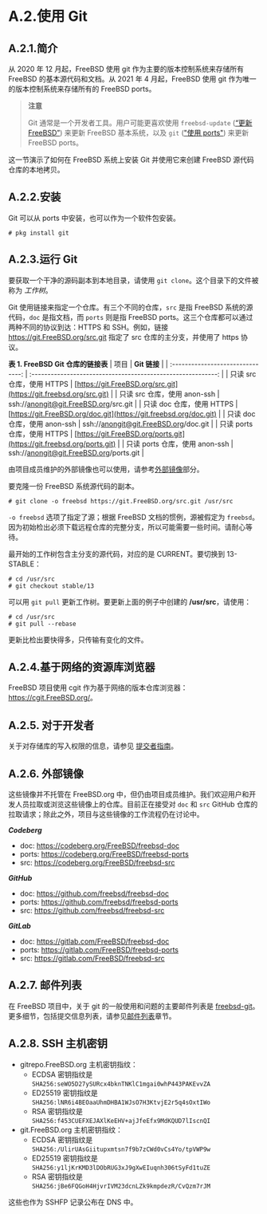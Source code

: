 # A.2.使用 Git

## A.2.1.简介

从 2020 年 12 月起，FreeBSD 使用 git 作为主要的版本控制系统来存储所有 FreeBSD 的基本源代码和文档。从 2021 年 4 月起，FreeBSD 使用 git 作为唯一的版本控制系统来存储所有的 FreeBSD ports。

> **注意**
>
> Git 通常是一个开发者工具。用户可能更喜欢使用 `freebsd-update` ([“更新 FreeBSD”](https://docs.freebsd.org/en/books/handbook/cutting-edge/index.html#updating-upgrading-freebsdupdate)) 来更新 FreeBSD 基本系统，以及 `git` (["使用 ports"](https://docs.freebsd.org/en/books/handbook/ports/index.html#ports-using)) 来更新 FreeBSD ports。

这一节演示了如何在 FreeBSD 系统上安装 Git 并使用它来创建 FreeBSD 源代码仓库的本地拷贝。

## A.2.2.安装

Git 可以从 ports 中安装，也可以作为一个软件包安装。

```shell-session
# pkg install git
```

## A.2.3.运行 Git

要获取一个干净的源码副本到本地目录，请使用 `git clone`。这个目录下的文件被称为 _工作树_。

Git 使用链接来指定一个仓库。有三个不同的仓库，`src` 是指 FreeBSD 系统的源代码，`doc` 是指文档，而 `ports` 则是指 FreeBSD ports。这三个仓库都可以通过两种不同的协议到达：HTTPS 和 SSH。例如，链接 <https://git.FreeBSD.org/src.git> 指定了 src 仓库的主分支，并使用了 https 协议。

**表 1. FreeBSD Git 仓库的链接表**
| 项目 | **Git 链接** |
| :-------------------------------: | :----------------------------------------------------------: |
| 只读 src 仓库，使用 HTTPS | [https://git.FreeBSD.org/src.git](https://git.freebsd.org/src.git) |
| 只读 src 仓库，使用 anon-ssh | ssh://anongit@git.FreeBSD.org/src.git |
| 只读 doc 仓库，使用 HTTPS | [https://git.FreeBSD.org/doc.git](https://git.freebsd.org/doc.git) |
| 只读 doc 仓库，使用 anon-ssh | ssh://anongit@git.FreeBSD.org/doc.git |
| 只读 ports 仓库，使用 HTTPS | [https://git.FreeBSD.org/ports.git](https://git.freebsd.org/ports.git) |
| 只读 ports 仓库，使用 anon-ssh | ssh://anongit@git.FreeBSD.org/ports.git |

由项目成员维护的外部镜像也可以使用，请参考[外部镜像](https://docs.freebsd.org/en/books/handbook/mirrors/#external-mirrors)部分。

要克隆一份 FreeBSD 系统源代码的副本。

```shell-session
# git clone -o freebsd https://git.FreeBSD.org/src.git /usr/src
```

`-o freebsd` 选项了指定了源；根据 FreeBSD 文档的惯例，源被假定为 `freebsd`。因为初始检出必须下载远程仓库的完整分支，所以可能需要一些时间。请耐心等待。

最开始的工作树包含主分支的源代码，对应的是 CURRENT。要切换到 13-STABLE：

```shell-session
# cd /usr/src
# git checkout stable/13
```

可以用 `git pull` 更新工作树。要更新上面的例子中创建的 **/usr/src**，请使用：

```shell-session
# cd /usr/src
# git pull --rebase
```

更新比检出要快得多，只传输有变化的文件。

## A.2.4.基于网络的资源库浏览器

FreeBSD 项目使用 cgit 作为基于网络的版本仓库浏览器：<https://cgit.FreeBSD.org/>。

## A.2.5. 对于开发者

关于对存储库的写入权限的信息，请参见 [提交者指南](https://docs.freebsd.org/en/articles/committers-guide/#git-mini-primer)。

## A.2.6. 外部镜像

这些镜像并不托管在 FreeBSD.org 中，但仍由项目成员维护。我们欢迎用户和开发人员拉取或浏览这些镜像上的仓库。目前正在接受对 `doc` 和 `src` GitHub 仓库的拉取请求；除此之外，项目与这些镜像的工作流程仍在讨论中。

**_Codeberg_**

- doc: <https://codeberg.org/FreeBSD/freebsd-doc>
- ports: <https://codeberg.org/FreeBSD/freebsd-ports>
- src: <https://codeberg.org/FreeBSD/freebsd-src>

**_GitHub_**

- doc: <https://github.com/freebsd/freebsd-doc>
- ports: <https://github.com/freebsd/freebsd-ports>
- src: <https://github.com/freebsd/freebsd-src>

**_GitLab_**

- doc: <https://gitlab.com/FreeBSD/freebsd-doc>
- ports: <https://gitlab.com/FreeBSD/freebsd-ports>
- src: <https://gitlab.com/FreeBSD/freebsd-src>

## A.2.7. 邮件列表

在 FreeBSD 项目中，关于 git 的一般使用和问题的主要邮件列表是 [freebsd-git](https://lists.freebsd.org/subscription/freebsd-git)。更多细节，包括提交信息列表，请参见[邮件列表](https://docs.freebsd.org/en/books/handbook/handbook/eresources/index.html#eresources-mail)章节。

## A.2.8. SSH 主机密钥

- gitrepo.FreeBSD.org 主机密钥指纹：
  - ECDSA 密钥指纹是 `SHA256:seWO5D27ySURcx4bknTNKlC1mgai0whP443PAKEvvZA`
  - ED25519 密钥指纹是 `SHA256:lNR6i4BEOaaUhmDHBA1WJsO7H3KtvjE2r5q4sOxtIWo`
  - RSA 密钥指纹是 `SHA256:f453CUEFXEJAXlKeEHV+ajJfeEfx9MdKQUD7lIscnQI`
- git.FreeBSD.org 主机密钥指纹：
  - ECDSA 密钥指纹是 `SHA256:/UlirUAsGiitupxmtsn7f9b7zCWd0vCs4Yo/tpVWP9w`
  - ED25519 密钥指纹是 `SHA256:y1ljKrKMD3lDObRUG3xJ9gXwEIuqnh306tSyFd1tuZE`
  - RSA 密钥指纹是 `SHA256:jBe6FQGoH4HjvrIVM23dcnLZk9kmpdezR/CvQzm7rJM`

这些也作为 SSHFP 记录公布在 DNS 中。
